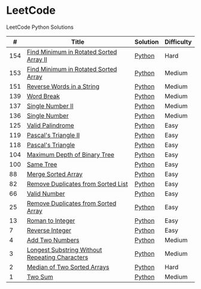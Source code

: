 LeetCode
========

LeetCode Python Solutions


| # | Title | Solution | Difficulty |
|---| ----- | -------- | ---------- |
|154|[Find Minimum in Rotated Sorted Array II](https://oj.leetcode.com/problems/find-minimum-in-rotated-sorted-array-ii/)| [Python](./src/FindMinimumInRotatedSortedArray.II.py)|Hard|
|153|[Find Minimum in Rotated Sorted Array](https://oj.leetcode.com/problems/find-minimum-in-rotated-sorted-array/)| [Python](./src/findMinimumInRotatedSortedArray/findMinimumInRotatedSortedArray.py)|Medium|
|151|[Reverse Words in a String](https://oj.leetcode.com/problems/reverse-words-in-a-string/)| [Python](./src/ReverseWordsInAString.py)|Medium|
|139|[Word Break](https://oj.leetcode.com/problems/word-break/)| [Python](./src/WordBreak.py)|Medium|
|137|[Single Number II](https://oj.leetcode.com/problems/single-number-ii/)| [Python](./src/SingleNumberII.py)|Medium|
|136|[Single Number](https://oj.leetcode.com/problems/single-number/)| [Python](./src/SingleNumber.py)|Medium|
|125|[Valid Palindrome](https://oj.leetcode.com/problems/valid-palindrome/)| [Python](./src/ValidPalindrome.py)|Easy|
|119|[Pascal's Triangle II](https://oj.leetcode.com/problems/pascals-triangle-ii/)| [Python](./src/PascalTriangleII.py)|Easy|
|118|[Pascal's Triangle](https://oj.leetcode.com/problems/pascals-triangle/)| [Python](./src/PascalTriangle.py)|Easy|
|104|[Maximum Depth of Binary Tree](https://oj.leetcode.com/problems/maximum-depth-of-binary-tree/)| [Python](./src/MaximumDepthOfBinaryTree.py)|Easy|
|100|[Same Tree](https://oj.leetcode.com/problems/same-tree/)| [Python](./src/SameTree.py)|Easy|
|88|[Merge Sorted Array](https://oj.leetcode.com/problems/merge-sorted-array/)| [Python](./src/MergeTwoSortedArray.py)|Easy|
|82|[Remove Duplicates from Sorted List](https://oj.leetcode.com/problems/remove-duplicates-from-sorted-list/)| [Python](./src/RemoveDuplicatesFromSortedList.py)|Easy|
|66|[Valid Number](https://oj.leetcode.com/problems/valid-number/)| [Python](./src/validNumber/validNumber.py)|Easy|
|25|[Remove Duplicates from Sorted Array](https://oj.leetcode.com/problems/remove-duplicates-from-sorted-array/)| [Python](./src/RemoveDuplicatesFromSortedArray.py)|Easy|
|13|[Roman to Integer](https://oj.leetcode.com/problems/roman-to-integer/)| [Python](./src/RomanToInteger.py)|Easy|
|7|[Reverse Integer](https://oj.leetcode.com/problems/reverse-integer/)| [Python](./src/ReverseInteger.py)|Easy|
|4|[Add Two Numbers](https://oj.leetcode.com/problems/add-two-numbers/)| [Python](./src/AddTwoNumbers.py)|Medium|
|3|[Longest Substring Without Repeating Characters](https://oj.leetcode.com/problems/longest-substring-without-repeating-characters/)| [Python](./src/LongestSubstringWithoutRepeatingCharacters.py)|Medium|
|2|[Median of Two Sorted Arrays](https://oj.leetcode.com/problems/median-of-two-sorted-arrays/)| [Python](./src/MedianOfTwoSortedArrays.py)|Hard|
|1|[Two Sum](https://oj.leetcode.com/problems/two-sum/)| [Python](./src/TwoSum.py)|Medium|
